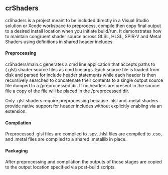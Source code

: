 ## crShaders

crShaders is a project meant to be included directly in a Visual Studio solution or Xcode workspace to preprocess, compile then copy final output to a desired install location when you initiate build/run.  It demonstrates how to maintain congruent shader source across GLSL, HLSL, SPIR-V and Metal Shaders using definitions in shared header includes. 

#### Preprocessing

crShaders/main.c generates a cmd line application that accepts paths to (.glsl) shader source files as cmd line args. Each source file is loaded from disk and parsed for include header statements while each header is then recursively searched to concatenate their contents to a single output source file dumped to a /preprocessed dir. If no headers are present in the source file a copy of the file will be placed in the /preprocessed dir. 

Only .glsl shaders require preprocessing because .hlsl and .metal shaders provide native support for header includes without explicitly enabling via an extension.

#### Compilation

Preprocessed .glsl files are compiled to .spv, .hlsl files are compiled to .cso, and .metal files are compiled to a shared .metallib in place.

#### Packaging

After preprocessing and compilation the outputs of those stages are copied to the output location specified via post-build scripts.
